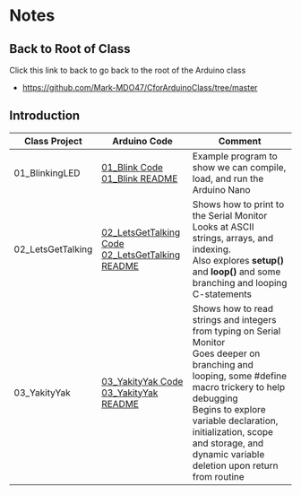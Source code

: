 # Notes

## Back to Root of Class
Click this link to back to go back to the root of the Arduino class
- https://github.com/Mark-MDO47/CforArduinoClass/tree/master


## Introduction

| Class Project | Arduino Code | Comment |
| --- | --- | --- |
| 01_BlinkingLED | [01_Blink Code](https://github.com/Mark-MDO47/CforArduinoClass/blob/master/ArduinoCode/01_Blink/01_Blink.ino "01_Blink Code")<br>[01_Blink README](https://github.com/Mark-MDO47/CforArduinoClass/blob/master/ArduinoCode/01_Blink/README.md "01_Blink README") | Example program to show we can compile, load, and run the Arduino Nano |
| 02_LetsGetTalking | [02_LetsGetTalking Code](https://github.com/Mark-MDO47/CforArduinoClass/blob/master/ArduinoCode/02_LetsGetTalking/02_LetsGetTalking.ino "02_LetsGetTalking Code")<br>[02_LetsGetTalking README](https://github.com/Mark-MDO47/CforArduinoClass/blob/master/ArduinoCode/02_LetsGetTalking/README.md "02_LetsGetTalking README") | Shows how to print to the Serial Monitor<br>Looks at ASCII strings, arrays, and indexing.<br>Also explores **setup()** and **loop()** and some branching and looping C-statements |
| 03_YakityYak | [03_YakityYak Code](https://github.com/Mark-MDO47/CforArduinoClass/blob/master/ArduinoCode/03_YakityYak/03_YakityYak.ino "03_YakityYak Code")<br>[03_YakityYak README](https://github.com/Mark-MDO47/CforArduinoClass/blob/master/ArduinoCode/03_YakityYak/README.md "03_YakityYak README") | Shows how to read strings and integers from typing on Serial Monitor<br>Goes deeper on branching and looping, some #define macro trickery to help debugging<br>Begins to explore variable declaration, initialization, scope and storage, and dynamic variable deletion upon return from routine |
